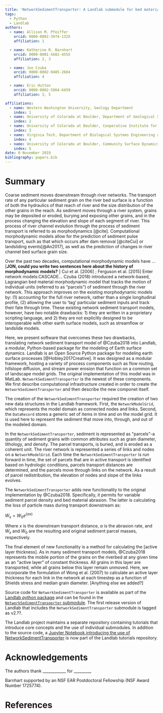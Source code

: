 ```yaml
---
title: 'NetworkSedimentTransporter: A Landlab submodule for bed material transport through river networks'
tags:
  - Python
  - Landlab
authors:
  - name: Allison M. Pfeiffer
    orcid: 0000-0002-3974-132X
    affiliation: 1

  - name: Katherine R. Barnhart
    orcid: 0000-0001-5682-455X
    affiliation: 2, 3

  - name: Jon Czuba
    orcid: 0000-0002-9485-2604
    affiliation: 4

  - name: Eric Hutton
    orcid: 0000-0002-5864-6459
    affiliation: 3, 5

affiliations:
  - name: Western Washington University, Geology Department
    index: 1
  - name: University of Colorado at Boulder, Department of Geological Sciences
    index: 2
  - name: University of Colorado at Boulder, Cooperative Institute for Research in Environmental Sciences
    index: 3
  - name: Virginia Tech, Department of Biological Systems Engineering and The Global Change Center
    index: 4
  - name: University of Colorado at Boulder, Community Surface Dynamics Modeling System Integration Facility
    index: 5
date: 0 November 2019
bibliography: papers.bib
---
```


# Summary

Coarse sediment moves downstream through river networks. The transport rate of any particular sediment grain on the river bed surface is a function of both the hydraulics of that reach of river and the size distribution of the other grains in the reach. As sediment moves through a river system, grains may be deposited or eroded, burying and exposing other grains, and in the process changing the elevation and slope of each segment of river. This process of river channel evolution through the process of sediment transport is referred to as morphodynamics [@cite]. Computational morphodynamic models allow for the prediction of sediment pulse transport, such as that which occurs after dam removal [@citeCui] or landsliding events[@An2017], as well as the prediction of changes in river channel bed surface grain size.

Over the past two decades, computational morphodynamic models have ...
[**JON, could you write two sentences here about the history of morphodynamic models?** ]
Cui et al. [2006] ; Ferguson et al. [2015]
Enter network models:CASCADE...
Czuba (2018) introduced a network-based, Lagrangian bed material morphodynamic model that tracks the motion of individual units (referred to as “parcels”) of sediment through the river network. This approach improves on the existing morphodynamic models by: (1) accounting for the full river network, rather than a single longitudinal profile, (2) allowing the user to ‘tag’ particular sediment inputs and track their fate through time. These existing network sediment transport models, however, have two notable drawbacks: 1) they are written in a proprietary scripting language, and 2) they are not explicitly designed to be interoperable with other earth surface models, such as streamflow or landslide models.

Here, we present software that overcomes these two drawbacks, translating network sediment transport model of @Czuba2018 into Landlab, a modular, Python-based package for the modeling of Earth surface dynamics. Landlab is an Open Source Python package for modeling earth surface processes [@Hobley2017Creative]. It was designed as a modular framework, hosting a variety of process components such as flow routing, hillslope diffusion, and stream power erosion that function on a common set of landscape model grids. The original implementation of this model was in MatLab. ``NetworkSedimentTransporter`` is the newest of these components. We first describe computational infrastructure created in order to create the ``NetworkSedimentTransporter`` and then describe the new componet itself.

The creation of the ``NetworkSedimentTransporter`` required the creation of two new data structures in the Landlab framework. First, the ``NetworkModelGrid``, which represents the model domain as connected nodes and links. Second, the ``DataRecord`` stores a generic set of items in time and on the model grid. It is used here to represent the sediment that move into, through, and out of the modeled domain.

In the ``NetworkSedimentTransporter``, sediment is represented as "parcels"-a quantity of sediment grains with common attributes such as grain diameter, lithology, and density. The parcel transports, is buried, and is eroded as a coherent unit. The river network is represented a series of links and nodes on a ``NetworkModelGrid``. Each time the ``NetworkSedimentTransporter`` is run forward in time, the set of parcels that are in active transport is identified based on hydrologic conditions, parcels transport distances are determined, and the parcels move through links on the network. As a result of parcel redistribution, the elevation of nodes and slope of the links evolves.

The ``NetworkSedimentTransporter`` adds new functionality to the original implementation  by @Czuba2018. Specifically, it permits for variable sediment parcel density and bed material abrasion. The latter is calculating the loss of particle mass during transport downstream as:

$W_x = W_0 e^{\left(\alpha x \right)}$

Where $x$ is the downstream transport distance, $\alpha$ is the abrasion rate, and $W_x$ and $W_0$ are the resulting and original sediment parcel masses, respectively.

The final element of new functionality is a method for calculating the [active layer thickness]. As in many sediment transport models, @Czuba2018 represents the mobile portion of the grains on the riverbed at any given time as an "active layer" of constant thickness. All grains in this layer are transported, while all grains below this layer remain unmoved. Here, we incorporate the formulation of Wong et al. (2007) to calculate an active layer thickness for each link in the network at each timestep as a function of Shields stress and median grain diameter.
[Anything else we added?]

Source code for ``NetworkSedimentTransporter`` is available as part of the [Landlab python package](https://github.com/landlab/landlab) and can be found in
the [``NetworkSedimentTransporter`` submodule](https://github.com/landlab/landlab/tree/release/landlab/components/network_sediment_transporter). The first release version of Landlab that includes the ``NetworkSedimentTransporter`` submodule is tagged as v2.??.

The Landlab project maintains a separate repository containing tutorials that
introduce core concepts and the use of individual submodules. In addition to the
source code, a [Jupyter Notebook introducing the use of NetworkSedimentTransporter](https://nbviewer.jupyter.org/github/landlab/tutorials/blob/release/xxxxxxxxxx.ipynb)
is now part of the Landlab tutorials repository.

# Acknowledgements

The authors thank ____________ for _________

Barnhart supported by an NSF EAR Postdoctoral Fellowship (NSF Award Number 1725774).

# References
